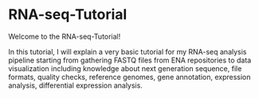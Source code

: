 # RNA-seq-Tutorial
Welcome to the RNA-seq-Tutorial!

In this tutorial, I will explain a very basic tutorial for my RNA-seq analysis pipeline starting from gathering FASTQ files from ENA repositories to data visualization including knowledge about next generation sequence, file formats, quality checks, reference genomes, gene annotation, expression analysis, differential expression analysis.
